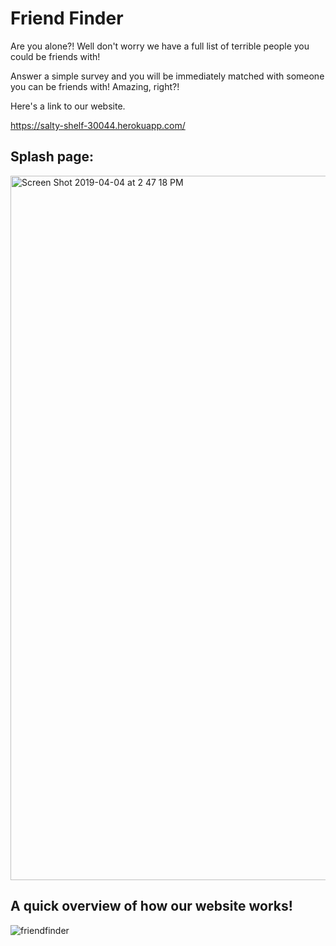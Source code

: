 # Friend Finder
Are you alone?! Well don't worry we have a full list of terrible people you could be friends with!

Answer a simple survey and you will be immediately matched with someone you can be friends with! Amazing, right?!

Here's a link to our website.

https://salty-shelf-30044.herokuapp.com/

## Splash page:

<img width="1127" alt="Screen Shot 2019-04-04 at 2 47 18 PM" src="https://user-images.githubusercontent.com/20998910/55581024-e6bc9c80-56e9-11e9-861d-72646f6b6bd4.png">

## A quick overview of how our website works!

![friendfinder](https://user-images.githubusercontent.com/20998910/55581178-33a07300-56ea-11e9-8c8a-847d414948c2.gif)

